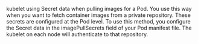 
kubelet using Secret data when pulling images for a Pod.
You use this way when you want to fetch container images from a private repository. These secrets are configured at the Pod level.
To use this method, you configure the Secret data in the imagePullSecrets field of your Pod manifest file. 
The kubelet on each node will authenticate to that repository.